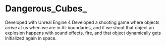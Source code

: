 # Dangerous_Cubes_

Developed with Unreal Engine 4
Developed a shooting game where objects arrive at us when we are in AI-boundaries, and if we shoot that object an explosion happens with sound effects, fire, and that object dynamically gets initialized again in space.
